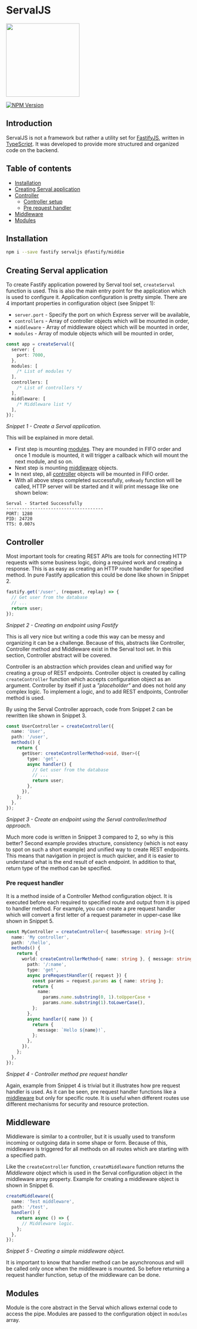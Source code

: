 # ServalJS

<img src="https://i.imgur.com/THy9VEx.png" width="200" height="200" />

[![NPM Version][npm-image]][npm-url]

[npm-image]: https://img.shields.io/npm/v/servaljs.svg
[npm-url]: https://npmjs.org/package/servaljs

## Introduction

ServalJS is not a framework but rather a utility set for [FastifyJS](https://fastify.dev/https://expressjs.com/), written in [TypeScript](https://www.typescriptlang.org/). It was developed to provide more structured and organized code on the backend.

## Table of contents

- [Installation](#installation)
- [Creating Serval application](#creating-serval-application)
- [Controller](#controller)
  - [Controller setup](#controller-setup)
  - [Pre request handler](#pre-request-handler)
- [Middleware](#middleware)
- [Modules](#modules)

## Installation

```sh
npm i --save fastify servaljs @fastify/middie
```

## Creating Serval application

To create Fastify application powered by Serval tool set, `createServal` function is used. This is also the main entry point for the application which is used to configure it. Application configuration is pretty simple. There are 4 important properties in configuration object (see Snippet 1):

- `server.port` - Specify the port on which Express server will be available,
- `controllers` - Array of controller objects which will be mounted in order,
- `middleware` - Array of middleware object which will be mounted in order,
- `modules` - Array of module objects which will be mounted in order,

```ts
const app = createServal({
  server: {
    port: 7000,
  },
  modules: [
    /* List of modules */
  ],
  controllers: [
    /* List of controllers */
  ],
  middleware: [
    /* Middleware list */
  ],
});
```

_Snippet 1 - Create a Serval application._

This will be explained in more detail.

- First step is mounting [modules](#modules). They are mounded in FIFO order and once 1 module is mounted, it will trigger a callback which will mount the next module, and so on.
- Next step is mounting [middleware](#middleware) objects.
- In next step, all [controller](#controller) objects will be mounted in FIFO order.
- With all above steps completed successfully, `onReady` function will be called, HTTP server will be started and it will print message like one shown below:

```text
Serval - Started Successfully
-------------------------------------
PORT: 1280
PID: 24720
TTS: 0.007s
```

## Controller

Most important tools for creating REST APIs are tools for connecting HTTP
requests with some business logic, doing a required work and creating a
response. This is as easy as creating an HTTP route handler for specified
method. In pure Fastify application this could be done like shown in Snippet 2.

```ts
fastify.get('/user', (request, replay) => {
  // Get user from the database
  // ...
  return user;
});
```

_Snippet 2 - Creating an endpoint using Fastify_

This is all very nice but writing a code this way can be messy and organizing it can be a challenge. Because of this, abstracts like Controller, Controller method and Middleware exist in the Serval tool set. In this section, Controller abstract will be covered.

Controller is an abstraction which provides clean and unified way for creating a group of REST endpoints. Controller object is created by calling `createController` function which accepts configuration object as an argument. Controller by itself if just a _"placeholder"_ and does not hold any complex logic. To implement a logic, and to add REST endpoints, Controller method is used.

By using the Serval Controller approach, code from Snippet 2 can be rewritten like shown in Snippet 3.

```ts
const UserController = createController({
  name: 'User',
  path: '/user',
  methods() {
    return {
      getUser: createControllerMethod<void, User>({
        type: 'get',
        async handler() {
          // Get user from the database
          // ...
          return user;
        },
      }),
    };
  },
});
```

_Snippet 3 - Create an endpoint using the Serval controller/method approach._

Much more code is written in Snippet 3 compared to 2, so why is this better? Second example provides structure, consistency (which is not easy to spot on such a short example) and unified way to create REST endpoints. This means that navigation in project is much quicker, and it is easier to understand what is the end result of each endpoint. In addition to that, return type of the method can be specified.

### Pre request handler

It is a method inside of a Controller Method configuration object. It is executed before each required to specified route and output from it is piped to handler method. For example, you can create a pre request handler which will convert a first letter of a request parameter in upper-case like shown in Snippet 5.

```ts
const MyController = createController<{ baseMessage: string }>({
  name: 'My controller',
  path: '/hello',
  methods() {
    return {
      world: createControllerMethod<{ name: string }, { message: string }>({
        path: '/:name',
        type: 'get',
        async preRequestHandler({ request }) {
          const params = request.params as { name: string };
          return {
            name:
              params.name.substring(0, 1).toUpperCase +
              params.name.substring(1).toLowerCase(),
          };
        },
        async handler({ name }) {
          return {
            message: `Hello ${name}!`,
          };
        },
      }),
    };
  },
});
```

_Snippet 4 - Controller method pre request handler_

Again, example from Snippet 4 is trivial but it illustrates how pre request handler is used. As it can be seen, pre request handler functions like a [middleware](#middleware) but only for specific route. It is useful when different routes use different mechanisms for security and resource protection.

## Middleware

Middleware is similar to a controller, but it is usually used to transform incoming or outgoing data in some shape or form. Because of this, middleware is triggered for all methods on all routes which are starting with a specified path.

Like the `createController` function, `createMiddleware` function returns the
_Middleware_ object which is used in the Serval configuration object in the
middleware array property. Example for creating a middleware object is shown in
Snippet 6.

```ts
createMiddleware({
  name: 'Test middleware',
  path: '/test',
  handler() {
    return async () => {
      // Middleware logic.
    };
  },
});
```

_Snippet 5 - Creating a simple middleware object._

It is important to know that handler method can be asynchronous and will be called only once when the middleware is mounted. So before returning a request handler function, setup of the middleware can be done.

## Modules

Module is the core abstract in the Serval which allows external code to
access the pipe. Modules are passed to the configuration object in `modules`
array.
